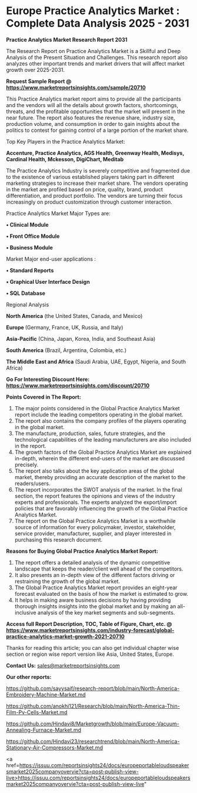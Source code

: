 # Europe Practice Analytics Market : Complete Data Analysis 2025 - 2031

<strong>Practice Analytics Market Research Report 2031</strong>

The Research Report on Practice Analytics Market is a Skillful and Deep Analysis of the Present Situation and Challenges. This research report also analyzes other important trends and market drivers that will affect market growth over 2025-2031.

<strong>Request Sample Report @ <a href=https://www.marketreportsinsights.com/sample/20710>https://www.marketreportsinsights.com/sample/20710</a></strong>

This Practice Analytics market report aims to provide all the participants and the vendors will all the details about growth factors, shortcomings, threats, and the profitable opportunities that the market will present in the near future. The report also features the revenue share, industry size, production volume, and consumption in order to gain insights about the politics to contest for gaining control of a large portion of the market share.

Top Key Players in the Practice Analytics Market:

<strong>Accenture, Practice Analytics, AGS Health, Greenway Health, Medisys, Cardinal Health, Mckesson, DigiChart, Meditab</strong>

The Practice Analytics Industry is severely competitive and fragmented due to the existence of various established players taking part in different marketing strategies to increase their market share. The vendors operating in the market are profiled based on price, quality, brand, product differentiation, and product portfolio. The vendors are turning their focus increasingly on product customization through customer interaction.

Practice Analytics Market Major Types are:

<strong>• Clinical Module

• Front Office Module

• Business Module</strong>

Market Major end-user applications :

<strong>• Standard Reports

• Graphical User Interface Design

• SQL Database</strong>

Regional Analysis

</u><strong><b>North America</b></strong> (the United States, Canada, and Mexico)

<strong><b>Europe </b></strong>(Germany, France, UK, Russia, and Italy)

<strong><b>Asia-Pacific</b></strong> (China, Japan, Korea, India, and Southeast Asia)

<strong><b>South America</b></strong> (Brazil, Argentina, Colombia, etc.)

<strong><b>The Middle East and Africa</b></strong> (Saudi Arabia, UAE, Egypt, Nigeria, and South Africa)

<strong>Go For Interesting Discount Here: <a href=https://www.marketreportsinsights.com/discount/20710>https://www.marketreportsinsights.com/discount/20710</a></strong>

<strong>Points Covered in The Report:</strong>
<ol>
  <li>The major points considered in the Global Practice Analytics Market report include the leading competitors operating in the global market.</li>
  <li>The report also contains the company profiles of the players operating in the global market.</li>
  <li>The manufacture, production, sales, future strategies, and the technological capabilities of the leading manufacturers are also included in the report.</li>
  <li>The growth factors of the Global Practice Analytics Market are explained in-depth, wherein the different end-users of the market are discussed precisely.</li>
  <li>The report also talks about the key application areas of the global market, thereby providing an accurate description of the market to the readers/users.</li>
  <li>The report incorporates the SWOT analysis of the market. In the final section, the report features the opinions and views of the industry experts and professionals. The experts analyzed the export/import policies that are favorably influencing the growth of the Global Practice Analytics Market.</li>
  <li>The report on the Global Practice Analytics Market is a worthwhile source of information for every policymaker, investor, stakeholder, service provider, manufacturer, supplier, and player interested in purchasing this research document.</li>
</ol>
<strong>Reasons for Buying Global Practice Analytics Market Report:</strong>

<ol>
  <li>The report offers a detailed analysis of the dynamic competitive landscape that keeps the reader/client well ahead of the competitors.</li>
  <li>It also presents an in-depth view of the different factors driving or restraining the growth of the global market.</li>
  <li>The Global Practice Analytics Market report provides an eight-year forecast evaluated on the basis of how the market is estimated to grow.</li>
  <li>It helps in making aware business decisions by having providing thorough insights insights into the global market and by making an all-inclusive analysis of the key market segments and sub-segments.</li>
</ol>
<strong>Access full Report Description, TOC, Table of Figure, Chart, etc. @ <a href=https://www.marketreportsinsights.com/industry-forecast/global-practice-analytics-market-growth-2021-20710>https://www.marketreportsinsights.com/industry-forecast/global-practice-analytics-market-growth-2021-20710</a></strong>


Thanks for reading this article; you can also get individual chapter wise section or region wise report version like Asia, United States, Europe.

<strong>Contact Us:</strong>
sales@marketreportsinsights.com

<strong>Our other reports:</strong>

<a href=https://github.com/sayysaif/research-report/blob/main/North-America-Embroidery-Machine-Market.md>https://github.com/sayysaif/research-report/blob/main/North-America-Embroidery-Machine-Market.md</a>

<a href=https://github.com/anokhi121/Research/blob/main/North-America-Thin-Film-Pv-Cells-Market.md>https://github.com/anokhi121/Research/blob/main/North-America-Thin-Film-Pv-Cells-Market.md</a>

<a href=https://github.com/Hindavi8/Marketgrowth/blob/main/Europe-Vacuum-Annealing-Furnace-Market.md>https://github.com/Hindavi8/Marketgrowth/blob/main/Europe-Vacuum-Annealing-Furnace-Market.md</a>

<a href=https://github.com/Hindavi23/researchtrend/blob/main/North-America-Stationary-Air-Compressors-Market.md>https://github.com/Hindavi23/researchtrend/blob/main/North-America-Stationary-Air-Compressors-Market.md</a>

<a href=https://issuu.com/reportsinsights24/docs/europeportableloudspeakersmarket2025companyovervie?cta=post-publish-view-live>https://issuu.com/reportsinsights24/docs/europeportableloudspeakersmarket2025companyovervie?cta=post-publish-view-live</a>"
